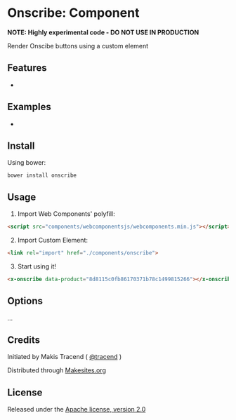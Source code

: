 # Onscribe: Component

**NOTE: Highly experimental code - DO NOT USE IN PRODUCTION**

Render Onscibe buttons using a custom element


## Features

*


## Examples

*


## Install

Using bower:
```
bower install onscribe
```

## Usage

1. Import Web Components' polyfill:

```html
<script src="components/webcomponentsjs/webcomponents.min.js"></script>
```

2. Import Custom Element:

```html
<link rel="import" href="./components/onscribe">
```

3. Start using it!

```html
<x-onscribe data-product="8d8115c0fb86170371b78c1499815266"></x-onscribe>
```


## Options

...


## Credits

Initiated by Makis Tracend ( [@tracend](http://github.com/tracend) )

Distributed through [Makesites.org](http://makesites.org)


## License

Released under the [Apache license, version 2.0](http://makesites.org/licenses/APACHE-2.0)
